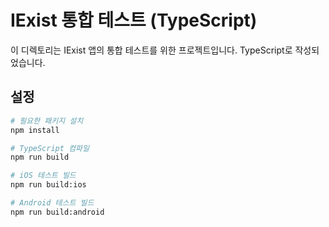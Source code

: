 # IExist 통합 테스트 (TypeScript)

이 디렉토리는 IExist 앱의 통합 테스트를 위한 프로젝트입니다. TypeScript로 작성되었습니다.

## 설정

```bash
# 필요한 패키지 설치
npm install

# TypeScript 컴파일
npm run build

# iOS 테스트 빌드
npm run build:ios

# Android 테스트 빌드
npm run build:android
